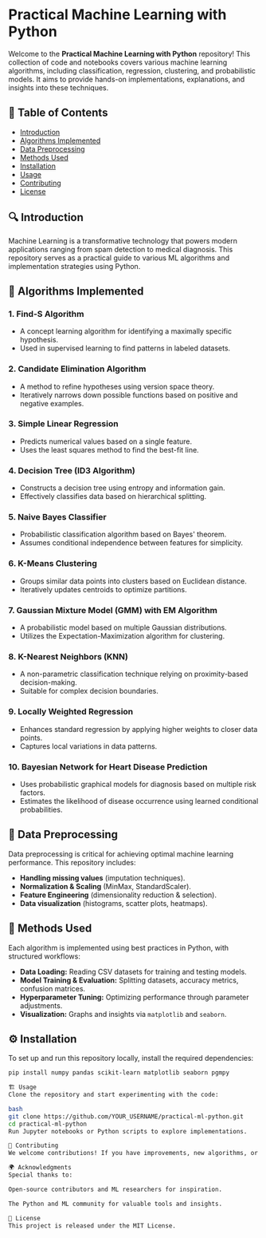 # Practical Machine Learning with Python

Welcome to the **Practical Machine Learning with Python** repository! This collection of code and notebooks covers various machine learning algorithms, including classification, regression, clustering, and probabilistic models. It aims to provide hands-on implementations, explanations, and insights into these techniques.

## 📌 **Table of Contents**
- [Introduction](#introduction)
- [Algorithms Implemented](#algorithms-implemented)
- [Data Preprocessing](#data-preprocessing)
- [Methods Used](#methods-used)
- [Installation](#installation)
- [Usage](#usage)
- [Contributing](#contributing)
- [License](#license)

## 🔍 **Introduction**
Machine Learning is a transformative technology that powers modern applications ranging from spam detection to medical diagnosis. This repository serves as a practical guide to various ML algorithms and implementation strategies using Python.

## 🚀 **Algorithms Implemented**
### **1. Find-S Algorithm**
   - A concept learning algorithm for identifying a maximally specific hypothesis.
   - Used in supervised learning to find patterns in labeled datasets.

### **2. Candidate Elimination Algorithm**
   - A method to refine hypotheses using version space theory.
   - Iteratively narrows down possible functions based on positive and negative examples.

### **3. Simple Linear Regression**
   - Predicts numerical values based on a single feature.
   - Uses the least squares method to find the best-fit line.

### **4. Decision Tree (ID3 Algorithm)**
   - Constructs a decision tree using entropy and information gain.
   - Effectively classifies data based on hierarchical splitting.

### **5. Naive Bayes Classifier**
   - Probabilistic classification algorithm based on Bayes' theorem.
   - Assumes conditional independence between features for simplicity.

### **6. K-Means Clustering**
   - Groups similar data points into clusters based on Euclidean distance.
   - Iteratively updates centroids to optimize partitions.

### **7. Gaussian Mixture Model (GMM) with EM Algorithm**
   - A probabilistic model based on multiple Gaussian distributions.
   - Utilizes the Expectation-Maximization algorithm for clustering.

### **8. K-Nearest Neighbors (KNN)**
   - A non-parametric classification technique relying on proximity-based decision-making.
   - Suitable for complex decision boundaries.

### **9. Locally Weighted Regression**
   - Enhances standard regression by applying higher weights to closer data points.
   - Captures local variations in data patterns.

### **10. Bayesian Network for Heart Disease Prediction**
   - Uses probabilistic graphical models for diagnosis based on multiple risk factors.
   - Estimates the likelihood of disease occurrence using learned conditional probabilities.

## 🔧 **Data Preprocessing**
Data preprocessing is critical for achieving optimal machine learning performance. This repository includes:
- **Handling missing values** (imputation techniques).
- **Normalization & Scaling** (MinMax, StandardScaler).
- **Feature Engineering** (dimensionality reduction & selection).
- **Data visualization** (histograms, scatter plots, heatmaps).

## 🔬 **Methods Used**
Each algorithm is implemented using best practices in Python, with structured workflows:
- **Data Loading:** Reading CSV datasets for training and testing models.
- **Model Training & Evaluation:** Splitting datasets, accuracy metrics, confusion matrices.
- **Hyperparameter Tuning:** Optimizing performance through parameter adjustments.
- **Visualization:** Graphs and insights via `matplotlib` and `seaborn`.

## ⚙️ **Installation**
To set up and run this repository locally, install the required dependencies:

```bash
pip install numpy pandas scikit-learn matplotlib seaborn pgmpy

🏗 Usage
Clone the repository and start experimenting with the code:

bash
git clone https://github.com/YOUR_USERNAME/practical-ml-python.git
cd practical-ml-python
Run Jupyter notebooks or Python scripts to explore implementations.

🤝 Contributing
We welcome contributions! If you have improvements, new algorithms, or bug fixes, feel free to submit a pull request.

🌍 Acknowledgments
Special thanks to:

Open-source contributors and ML researchers for inspiration.

The Python and ML community for valuable tools and insights.

📜 License
This project is released under the MIT License.

